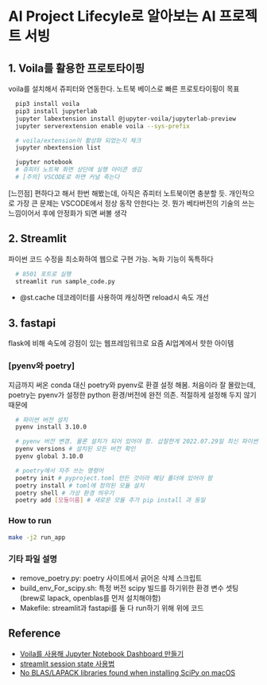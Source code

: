 # AI Project Lifecyle로 알아보는 AI 프로젝트 서빙

## 1. Voila를 활용한 프로토타이핑

voila를 설치해서 쥬피터와 연동한다. 노트북 베이스로 빠른 프로토타이핑이 목표

```bash
  pip3 install voila
  pip3 install jupyterlab
  jupyter labextension install @jupyter-voila/jupyterlab-preview 
  jupyter serverextension enable voila --sys-prefix

  # voila/extension이 활성화 되었는지 체크
  jupyter nbextension list

  jupyter notebook 
  # 쥬피터 노트북 화면 상단에 실행 아이콘 생김
  # [주의] VSCODE로 하면 커널 죽는다
```

[느낀점] 편하다고 해서 한번 해봤는데, 아직은 쥬피터 노트북이면 충분할 듯. 개인적으로 가장 큰 문제는 VSCODE에서 정상 동작 안한다는 것. 뭔가 베타버전의 기술의 쓰는 느낌이어서 후에 안정화가 되면 써볼 생각

## 2. Streamlit

파이썬 코드 수정을 최소화하여 웹으로 구현 가능. 녹화 기능이 독특하다

```bash
  # 8501 포트로 실행 
  streamlit run sample_code.py
```

- @st.cache 데코레이터를 사용하여 캐싱하면 reload시 속도 개선

## 3. fastapi

flask에 비해 속도에 강점이 있는 웹프레임워크로 요즘 AI업계에서 핫한 아이템

### [pyenv와 poetry]

지금까지 써온 conda 대신 poetry와 pyenv로 환결 설정 해봄. 처음이라 잘 몰랐는데, poetry는 pyenv가 설정한 python 환경/버전에 완전 의존. 적절하게 설정해 두지 않기 때문에  

```bash
  # 파이썬 버전 설치
  pyenv install 3.10.0 

  # pyenv 버전 변경. 물론 설치가 되어 있어야 함. 삽잘한게 2022.07.29일 최신 파이썬은 3.10.5인데 fastapi 최신 버전이 지원하지 않는 버전이어서 설치가 안됨. 
  pyenv versions # 설치된 모든 버전 확인 
  pyenv global 3.10.0 

  # poetry에서 자주 쓰는 명령어
  poetry init # pyproject.toml 만든 것이라 해당 폴더에 있어야 함
  poetry install # toml에 정의된 모듈 설치 
  poetry shell # 가상 환경 띄우기 
  poetry add [모듈이름] # 새로운 모듈 추가 pip install 과 동일 
```

### How to run

```bash
make -j2 run_app
```

### 기타 파일 설명

- remove_poetry.py: poetry 사이트에서 긁어온 삭제 스크립트
- build_env_For_scipy.sh: 특정 버전 scipy 빌드를 하기위한 환경 변수 셋팅 (brew로 lapack, openblas를 먼저 설치해야함)
- Makefile: streamlit과 fastapi를 둘 다 run하기 위해 위에 코드

## Reference

- [Voila를 사용해 Jupyter Notebook Dashboard 만들기](https://zzsza.github.io/development/2020/01/06/jupyter_notebook_voila_dashboard/)
- [streamlit session state 사용법](https://blog.streamlit.io/session-state-for-streamlit/)
- [No BLAS/LAPACK libraries found when installing SciPy on macOS](https://stackoverflow.com/questions/69954587/no-blas-lapack-libraries-found-when-installing-scipy-on-macos/70880741)
